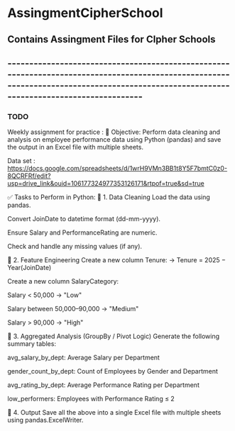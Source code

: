 # AssingmentCipherSchool
## Contains Assingment Files for CIpher Schools


## ----------------------------------------------------------------------------------------------------------------------------------------------------------------------------------------

### TODO
Weekly assignment for practice : 
🎯 Objective:
Perform data cleaning and analysis on employee performance data using Python (pandas) and save the output in an Excel file with multiple sheets.

Data set : https://docs.google.com/spreadsheets/d/1wrH9VMn3BB1t8Y5F7bmtC0z0-8QCRFRf/edit?usp=drive_link&ouid=106177324977353126171&rtpof=true&sd=true

✅ Tasks to Perform in Python:
🔹 1. Data Cleaning
Load the data using pandas.

Convert JoinDate to datetime format (dd-mm-yyyy).

Ensure Salary and PerformanceRating are numeric.

Check and handle any missing values (if any).

🔹 2. Feature Engineering
Create a new column Tenure:
→ Tenure = 2025 − Year(JoinDate)

Create a new column SalaryCategory:

Salary < 50,000 → "Low"

Salary between 50,000–90,000 → "Medium"

Salary > 90,000 → "High"

🔹 3. Aggregated Analysis (GroupBy / Pivot Logic)
Generate the following summary tables:

avg_salary_by_dept: Average Salary per Department

gender_count_by_dept: Count of Employees by Gender and Department

avg_rating_by_dept: Average Performance Rating per Department

low_performers: Employees with Performance Rating ≤ 2

🔹 4. Output
Save all the above into a single Excel file with multiple sheets using pandas.ExcelWriter.

